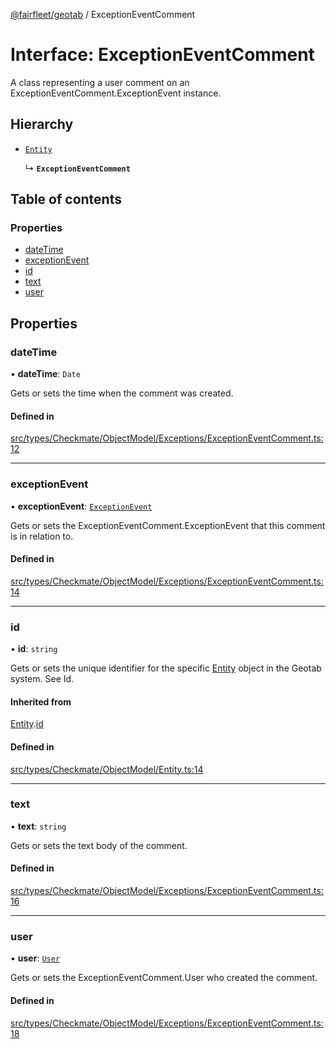 [@fairfleet/geotab](../README.md) / ExceptionEventComment

# Interface: ExceptionEventComment

A class representing a user comment on an ExceptionEventComment.ExceptionEvent instance.

## Hierarchy

- [`Entity`](Entity.md)

  ↳ **`ExceptionEventComment`**

## Table of contents

### Properties

- [dateTime](ExceptionEventComment.md#datetime)
- [exceptionEvent](ExceptionEventComment.md#exceptionevent)
- [id](ExceptionEventComment.md#id)
- [text](ExceptionEventComment.md#text)
- [user](ExceptionEventComment.md#user)

## Properties

### dateTime

• **dateTime**: `Date`

Gets or sets the time when the comment was created.

#### Defined in

[src/types/Checkmate/ObjectModel/Exceptions/ExceptionEventComment.ts:12](https://github.com/fairfleet/geotab/blob/ff38bfc/src/types/Checkmate/ObjectModel/Exceptions/ExceptionEventComment.ts#L12)

___

### exceptionEvent

• **exceptionEvent**: [`ExceptionEvent`](ExceptionEvent.md)

Gets or sets the ExceptionEventComment.ExceptionEvent that this comment is in relation to.

#### Defined in

[src/types/Checkmate/ObjectModel/Exceptions/ExceptionEventComment.ts:14](https://github.com/fairfleet/geotab/blob/ff38bfc/src/types/Checkmate/ObjectModel/Exceptions/ExceptionEventComment.ts#L14)

___

### id

• **id**: `string`

Gets or sets the unique identifier for the specific [Entity](Entity.md) object in the Geotab system. See Id.

#### Inherited from

[Entity](Entity.md).[id](Entity.md#id)

#### Defined in

[src/types/Checkmate/ObjectModel/Entity.ts:14](https://github.com/fairfleet/geotab/blob/ff38bfc/src/types/Checkmate/ObjectModel/Entity.ts#L14)

___

### text

• **text**: `string`

Gets or sets the text body of the comment.

#### Defined in

[src/types/Checkmate/ObjectModel/Exceptions/ExceptionEventComment.ts:16](https://github.com/fairfleet/geotab/blob/ff38bfc/src/types/Checkmate/ObjectModel/Exceptions/ExceptionEventComment.ts#L16)

___

### user

• **user**: [`User`](User.md)

Gets or sets the ExceptionEventComment.User who created the comment.

#### Defined in

[src/types/Checkmate/ObjectModel/Exceptions/ExceptionEventComment.ts:18](https://github.com/fairfleet/geotab/blob/ff38bfc/src/types/Checkmate/ObjectModel/Exceptions/ExceptionEventComment.ts#L18)
